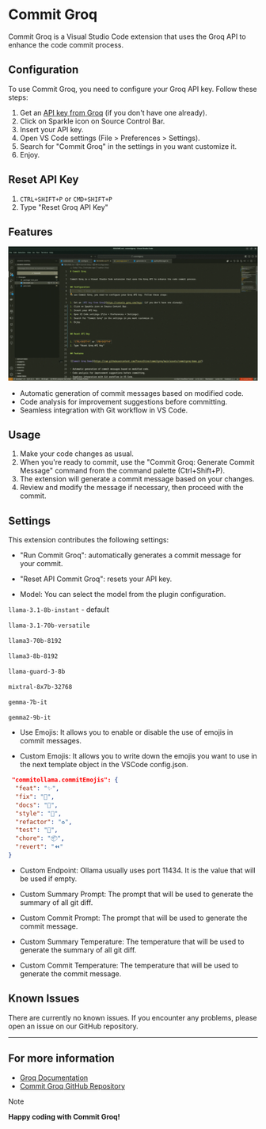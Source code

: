 # Commit Groq

Commit Groq is a Visual Studio Code extension that uses the Groq API to enhance the code commit process.

## Configuration

To use Commit Groq, you need to configure your Groq API key. Follow these steps:

1. Get an [API key from Groq](https://console.groq.com/keys) (if you don't have one already).
2. Click on Sparkle icon on Source Control Bar.
3. Insert your API key.
4. Open VS Code settings (File > Preferences > Settings).
5. Search for "Commit Groq" in the settings in you want customize it.
6. Enjoy.

## Reset API Key

1. `CTRL+SHIFT+P` or `CMD+SHIFT+P`
2. Type "Reset Groq API Key"

## Features

![Commit Groq Demo](https://raw.githubusercontent.com/FrancoStino/commitgroq/main/assets/commitgroq-demo.gif)

-   Automatic generation of commit messages based on modified code.
-   Code analysis for improvement suggestions before committing.
-   Seamless integration with Git workflow in VS Code.

## Usage

1. Make your code changes as usual.
2. When you're ready to commit, use the "Commit Groq: Generate Commit Message" command from the command palette (Ctrl+Shift+P).
3. The extension will generate a commit message based on your changes.
4. Review and modify the message if necessary, then proceed with the commit.

## Settings

This extension contributes the following settings:

-   "Run Commit Groq": automatically generates a commit message for your commit.
-   "Reset API Commit Groq": resets your API key.

-   Model: You can select the model from the plugin configuration.

`llama-3.1-8b-instant` - default

`llama-3.1-70b-versatile`

`llama3-70b-8192`

`llama3-8b-8192`

`llama-guard-3-8b`

`mixtral-8x7b-32768`

`gemma-7b-it`

`gemma2-9b-it`

-   Use Emojis: It allows you to enable or disable the use of emojis in commit messages.

-   Custom Emojis: It allows you to write down the emojis you want to use in the next template object in the VSCode config.json.

```json
 "commitollama.commitEmojis": {
  "feat": "✨",
  "fix": "🐛",
  "docs": "📝",
  "style": "💎",
  "refactor": "♻️",
  "test": "🧪",
  "chore": "📦",
  "revert": "⏪"
}
```

-   Custom Endpoint: Ollama usually uses port 11434. It is the value that will be used if empty.

-   Custom Summary Prompt: The prompt that will be used to generate the summary of all git diff.

-   Custom Commit Prompt: The prompt that will be used to generate the commit message.

-   Custom Summary Temperature: The temperature that will be used to generate the summary of all git diff.

-   Custom Commit Temperature: The temperature that will be used to generate the commit message.

## Known Issues

There are currently no known issues. If you encounter any problems, please open an issue on our GitHub repository.

---

## For more information

-   [Groq Documentation](https://www.groq.com/docs)
-   [Commit Groq GitHub Repository](https://github.com/FrancoStino/commitgroq)

> [!NOTE]  
> **Happy coding with Commit Groq!**
